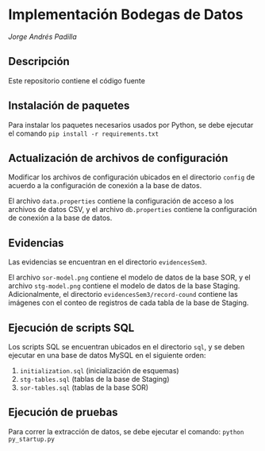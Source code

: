 # Implementación Bodegas de Datos

*Jorge Andrés Padilla*

## Descripción

Este repositorio contiene el código fuente

## Instalación de paquetes

Para instalar los paquetes necesarios usados por Python, se debe ejecutar el comando `pip install -r requirements.txt`

## Actualización de archivos de configuración

Modificar los archivos de configuración ubicados en el directorio `config` de acuerdo a la configuración de conexión a la base de datos.

El archivo `data.properties` contiene la configuración de acceso a los archivos de datos CSV, y el archivo `db.properties` contiene la configuración de conexión a la base de datos.

## Evidencias

Las evidencias se encuentran en el directorio `evidencesSem3`.

El archivo `sor-model.png` contiene el modelo de datos de la base SOR, y el archivo `stg-model.png` contiene el modelo de datos de la base Staging. Adicionalmente, el directorio `evidencesSem3/record-cound` contiene las imágenes con el conteo de registros de cada tabla de la base de Staging.

## Ejecución de scripts SQL

Los scripts SQL se encuentran ubicados en el directorio `sql`, y se deben ejecutar en una base de datos MySQL en el siguiente orden:
1. `initialization.sql` (inicialización de esquemas)
2. `stg-tables.sql` (tablas de la base de Staging)
3. `sor-tables.sql` (tablas de la base SOR)

## Ejecución de pruebas

Para correr la extracción de datos, se debe ejecutar el comando: `python py_startup.py`
